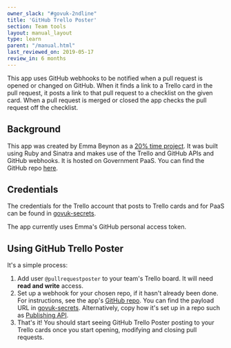 ```yaml
---
owner_slack: "#govuk-2ndline"
title: 'GitHub Trello Poster'
section: Team tools
layout: manual_layout
type: learn
parent: "/manual.html"
last_reviewed_on: 2019-05-17
review_in: 6 months
---
```


This app uses GitHub webhooks to be notified when a pull request is opened or changed on GitHub. When it finds a link to a Trello card in the pull request, it posts a link to that pull request to a checklist on the given card. When a pull request is merged or closed the app checks the pull request off the checklist.

## Background

This app was created by Emma Beynon as a [20% time project](https://sites.google.com/a/digital.cabinet-office.gov.uk/gds-technology/junior-technologist/previous-20-projects/github-trello-poster).  It was built using Ruby and Sinatra and makes use of the Trello and GitHub APIs and GitHub webhooks.  It is hosted on Government PaaS.  You can find the GitHub repo [here](https://github.com/emmabeynon/github-trello-poster).

## Credentials

The credentials for the Trello account that posts to Trello cards and for PaaS can be found in [govuk-secrets](https://github.com/alphagov/govuk-secrets/tree/master/pass/2ndline/github-trello-poster).

The app currently uses Emma's GitHub personal access token.

## Using GitHub Trello Poster

It's a simple process:

1. Add user `@pullrequestposter` to your team's Trello board.  It will need **read and write** access.
2. Set up a webhook for your chosen repo, if it hasn't already been done.  For instructions, see the app's [GitHub repo](https://github.com/emmabeynon/github-trello-poster).  You can find the payload URL in [govuk-secrets](https://github.com/alphagov/govuk-secrets/tree/master/pass/2ndline/github-trello-poster).  Alternatively, copy how it's set up in a repo such as [Publishing API](https://github.com/alphagov/publishing-api/settings/hooks).
3. That's it!  You should start seeing GitHub Trello Poster posting to your Trello cards once you start opening, modifying and closing pull requests.
